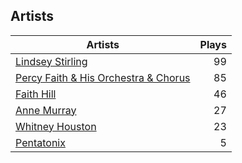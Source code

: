## Artists
Artists | Plays 
----- | -----: 
[Lindsey Stirling](/artists/lindsey-stirling-780013) | 99
[Percy Faith & His Orchestra & Chorus](/artists/percy-faith-his-orchestra-chorus-30066836) | 85
[Faith Hill](/artists/faith-hill-58019) | 46
[Anne Murray](/artists/anne-murray-28649) | 27
[Whitney Houston](/artists/whitney-houston-87166) | 23
[Pentatonix](/artists/pentatonix-655231) | 5

